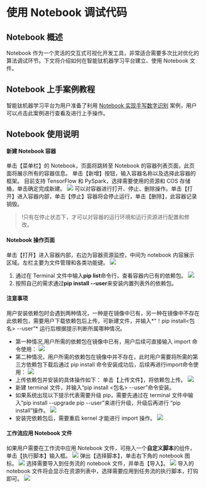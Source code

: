 # 使用 Notebook 调试代码

## Notebook 概述

Notebook 作为一个灵活的交互式可视化开发工具，非常适合需要多次比对优化的算法调试环节。下文将介绍如何在智能钛机器学习平台建立、使用 Notebook 文件。

## Notebook 上手案例教程

智能钛机器学习平台为用户准备了利用 [Notebook 实现手写数字识别](/tione/最佳实践/利用Notebook实现手写数字识别.md) 案例，用户可以点击此案例进行查看及进行上手操作。

## Notebook 使用说明

#### 新建 Notebook 容器
单击【菜单栏】的 Notebook，页面将跳转至 Notebook 的容器列表页面，此页面将展示所有的容器信息。
单击【新增】按钮，输入容器名称以及选择此容器的框架。
目前支持 TensorFlow 和 PySpark，选择需要使用的资源和 COS 存储桶，单击确定完成新建。
![](https://main.qcloudimg.com/raw/de300b2221a0dae63c173643927e835d.png)
可以对容器进行打开、停止、删除操作。单击【打开】进入容器内部，单击【停止】容器将会停止运行，单击【删除】，此容器记录销毁。
 
>!只有在停止状态下，才可以对容器的运行环境和运行资源进行配置和修改。

#### Notebook 操作页面
单击【打开】进入容器内部，右边为容器资源监控，中间为 notebook 内容展示区域。左栏主要为文件管理和各类功能键。
![](https://main.qcloudimg.com/raw/9364b81dffc85d648bd1066394969022.png)
1. 通过在 Terminal 文件中输入**pip list**命令行，查看容器内已有的依赖包。
![](https://main.qcloudimg.com/raw/1394023d944f66f15233b076058b0543.png)
2. 按照自己的需求通过**pip install --user**来安装内置列表外的依赖包。 

#### 注意事项
用户安装依赖包时会遇到两种情况，一种是在镜像中已有，另一种在镜像中不存在此依赖包，需要用户下载依赖包后上传。可新建文件，并输入*“！pip install<包名> --user”* 运行后根据提示判断所属哪种情况。
- 第一种情况,用户所需的依赖包在镜像中已有，用户后续可直接输入 import 命令使用：
![](https://main.qcloudimg.com/raw/e0dffd92ba1f9016dd25ecb03c2aac66.png)   
- 第二种情况，用户所需的依赖包在镜像中并不存在，此时用户需要将所需的第三方依赖包下载后通过 pip install 命令安装成功后，后续再进行import命令使用：
![](https://main.qcloudimg.com/raw/d3b3fe88ed67815a19419f251a3c5cd8.png)  
- 上传依赖包并安装的具体操作如下：
单击【上传文件】，将依赖包上传。
![](https://main.qcloudimg.com/raw/7371e81145b0a47544d6d087cf75efb3.png)
- 新建 terminal 文件，并输入“pip install <包名> --user”命令安装。
- 如果系统出现以下提示代表需要升级 pip，需要先通过在 terminal 文件中输入“pip install --upgrade pip --user”来进行升级，升级后再进行 “pip install”操作。 
![](https://main.qcloudimg.com/raw/8076fe29324e3fb55aa0d812982d401b.png)
- 安装完依赖包后，需要重启 kernel 才能进行 import 操作。
![](https://main.qcloudimg.com/raw/3e72d7e56d4fcf96f44b4ea6163f1c19.png)

#### 工作流应用 Notebook 文件
如果用户需要在工作流中应用 Notebook 文件，可拖入一个**自定义脚本**的组件，单击【执行脚本】输入框。
![](https://main.qcloudimg.com/raw/3591c5e680e2d948a0e4ed877d436975.png)
弹出【选择脚本】，单击右下角的 notebook 图标。
![](https://main.qcloudimg.com/raw/4214c87cf96e4d83817b77ceb74f8231.png)
选择需要导入到任务流的 notebook 文件，并单击【导入】。
![](https://main.qcloudimg.com/raw/965c80c94fb7eb5bf4e14ef24181ec77.png)
导入的 notebook 文件将会显示在资源列表中，选择需要应用到任务流的执行脚本，打钩即可。
![](https://main.qcloudimg.com/raw/c68dc325c08664f0c9583060b892cadd.png)
